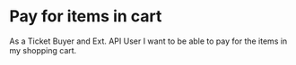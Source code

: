 # Pay for items in cart

As a Ticket Buyer and Ext. API User I want to be able to pay for the items in my shopping cart.
